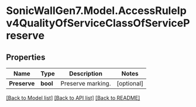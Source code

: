 # SonicWallGen7.Model.AccessRuleIpv4QualityOfServiceClassOfServicePreserve

## Properties

Name | Type | Description | Notes
------------ | ------------- | ------------- | -------------
**Preserve** | **bool** | Preserve marking. | [optional] 

[[Back to Model list]](../README.md#documentation-for-models) [[Back to API list]](../README.md#documentation-for-api-endpoints) [[Back to README]](../README.md)


